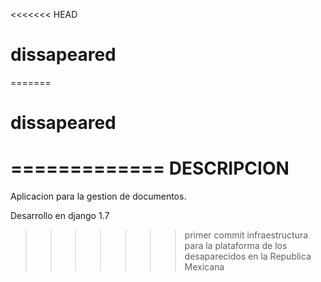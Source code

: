 <<<<<<< HEAD
# dissapeared
=======
# dissapeared

=============
 DESCRIPCION
=============

Aplicacion para la gestion de documentos.

Desarrollo en django 1.7
>>>>>>> primer commit infraestructura para la plataforma de los desaparecidos en la Republica Mexicana
